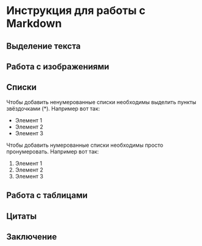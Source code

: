 # Инструкция для работы с Markdown

## Выделение текста

## Работа с изображениями

## Списки

Чтобы добавить ненумерованные списки необходимы выделить пункты звёздочками (*). Например вот так:
* Элемент 1
* Элемент 2
* Элемент 3

Чтобы добавить нумерованные списки необходимы просто пронумеровать. Например вот так:
1. Элемент 1
2. Элемент 2
3. Элемент 3

## Работа с таблицами 

## Цитаты

## Заключение